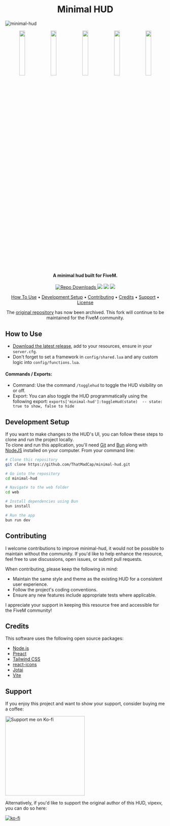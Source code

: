 <h1 align="center">
  Minimal HUD
  <br>
</h1>

![minimal-hud](https://github.com/user-attachments/assets/02225904-50ac-4258-b08c-ec54495b875e)

<p align="center">
  <img src="https://github.com/user-attachments/assets/50a2c3e2-9c73-4176-a92b-4a86a8519ac7" width="19%" />
  <img src="https://github.com/user-attachments/assets/d362bb07-c78f-4e54-aff7-97df5175704d" width="19%" />
  <img src="https://github.com/user-attachments/assets/e9fc07c4-8908-4ea0-833e-de494390215c" width="19%" />
  <img src="https://github.com/user-attachments/assets/f4d4a040-3531-4d0f-bf67-43dc9df781fc" width="19%" />
  <img src="https://github.com/user-attachments/assets/d54c3376-ccf6-4e9a-9f3a-4760c8fd1255" width="19%" />
</p>

<h4 align="center">A minimal hud built for FiveM.</h4>

<p align="center">
  <a href="https://badge.fury.io/js/electron-markdownify">
    <img src="https://img.shields.io/github/downloads/ThatMadCap/minimal-hud/total?logo=github"
         alt="Repo Downloads">
  </a>
  <a> <img src="https://img.shields.io/github/contributors/ThatMadCap/minimal-hud?logo=github"> </a>
  <a> <img src="https://img.shields.io/github/v/release/ThatMadCap/minimal-hud?logo=github"> </a>
  <a> <img src="https://img.shields.io/github/downloads/ThatMadCap/minimal-hud/latest/total?logo=github"> </a>
</p>

<p align="center">
  <a href="#how-to-use">How To Use</a> •
  <a href="#development-setup">Development Setup</a> •
  <a href="#contributing">Contributing</a> •
  <a href="#credits">Credits</a> •
  <a href="#support">Support</a> •
  <a href="https://github.com/ThatMadCap/minimal-hud/blob/main/LICENSE">License</a>
</p>

<p align="center">The <a href="https://github.com/vipexv/minimal-hud">original repository</a> has now been archived. This fork will continue to be maintained for the FiveM community.</p>

## How to Use

- [Download the latest release](https://github.com/thatmadcap/minimal-hud/releases/latest), add to your resources, ensure in your `server.cfg`.
- Don't forget to set a framework in `config/shared.lua` and any custom logic into `config/functions.lua`.

#### Commands / Exports:

- Command: Use the command `/togglehud` to toggle the HUD visibility on or off.
- Export: You can also toggle the HUD programmatically using the following export: `exports['minimal-hud']:toggleHud(state)  -- state: true to show, false to hide`

## Development Setup

If you want to make changes to the HUD's UI, you can follow these steps to clone and run the project locally.<br>
To clone and run this application, you'll need [Git](https://git-scm.com) and [Bun](https://bun.sh/) along with [NodeJS](https://nodejs.org/en) installed on your computer. From your command line:

```bash
# Clone this repository
git clone https://github.com/ThatMadCap/minimal-hud.git

# Go into the repository
cd minimal-hud

# Navigate to the web folder
cd web

# Install dependencies using Bun
bun install

# Run the app
bun run dev
```

## Contributing

I welcome contributions to improve minimal-hud, it would not be possible to maintain without the community. If you'd like to help enhance the resource, feel free to use discussions, open issues, or submit pull requests.  

When contributing, please keep the following in mind:
- Maintain the same style and theme as the existing HUD for a consistent user experience.
- Follow the project's coding conventions.
- Ensure any new features include appropriate tests where applicable.

I appreciate your support in keeping this resource free and accessible for the FiveM community!

## Credits

This software uses the following open source packages:

- [Node.js](https://nodejs.org/)
- [Preact](https://preactjs.com/)
- [Tailwind CSS](https://tailwindcss.com/)
- [react-icons](https://react-icons.github.io/react-icons/)
- [Jotai](https://jotai.org/)
- [Vite](https://vitejs.dev/)

## Support

If you enjoy this project and want to show your support, consider buying me a coffee:

<a href="https://ko-fi.com/madcap" target="_blank"><img src="https://assets-global.website-files.com/5c14e387dab576fe667689cf/64f1a9ddd0246590df69ea0b_kofi_long_button_red%25402x-p-500.png" alt="Support me on Ko-fi" width="250"></a>

Alternatively, if you'd like to support the original author of this HUD, vipexv, you can do so here:

[![ko-fi](https://ko-fi.com/img/githubbutton_sm.svg)](https://ko-fi.com/A0A1UDRSE)


